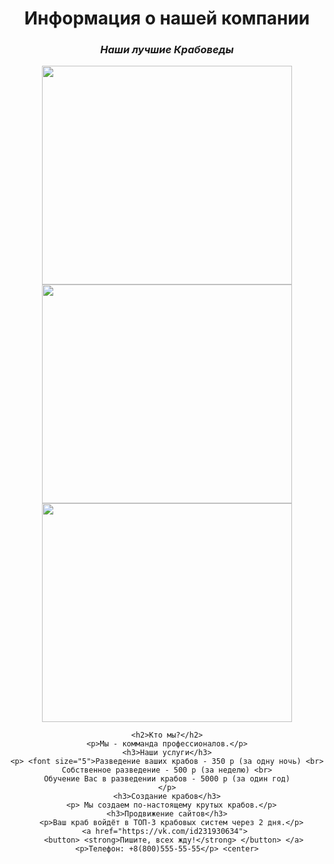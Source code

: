 <html>
 <body>
  <center> <h1> <strong>Информация о нашей компании</strong> </h1>
  <p> <h3> <em>Наши лучшие Крабоведы</em> </h3> </p> 
	<img src="https://funik.ru/wp-content/uploads/2019/07/02b429d56e5557f2629e.jpg" height="350" width="400"> 
	  <img src="https://img.allzip.org/g/64/orig/7525047.jpg" height="350" width="400"> 
	  <img src="https://mykaleidoscope.ru/x/uploads/posts/2022-09/1663207634_6-mykaleidoscope-ru-p-veselii-krab-oboi-6.jpg" height="350" width="400"> 
    
    <h2>Кто мы?</h2>
	<p>Мы - комманда профессионалов.</p>
    <h3>Наши услуги</h3>
    <p> <font size="5">Разведение ваших крабов - 350 р (за одну ночь) <br>
    Собственное разведение - 500 р (за неделю) <br>
    Обучение Вас в разведении крабов - 5000 р (за один год)
    </p>
	<h3>Создание крабов</h3>
	  <p> Мы создаем по-настоящему крутых крабов.</p>
	<h3>Продвижение сайтов</h3>
	  <p>Ваш краб войдёт в ТОП-3 крабовых систем через 2 дня.</p>
	<a href="https://vk.com/id231930634"> 
		<button> <strong>Пишите, всех жду!</strong> </button> </a> 
	<p>Телефон: +8(800)555-55-55</p> <center>
 </body>
</html>
